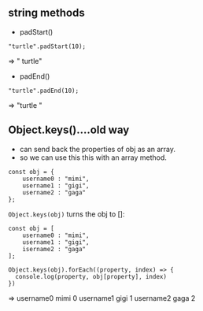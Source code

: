 ## string methods

- padStart()
```
"turtle".padStart(10);
```
=> "    turtle"

- padEnd()
```
"turtle".padEnd(10);
```
=> "turtle    "

## Object.keys()....old way
- can send back the properties of obj as an array.
- so we can use this this with an array method.
```
const obj = {
	username0 : "mimi",
	username1 : "gigi",
	username2 : "gaga"
};
```

```Object.keys(obj)``` turns the obj to []:
```
const obj = [
	username0 : "mimi",
	username1 : "gigi",
	isername2 : "gaga"
];
```
```
Object.keys(obj).forEach((property, index) => {
  console.log(property, obj[property], index)
})
```
=>
username0 mimi 0
username1 gigi 1
username2 gaga 2
